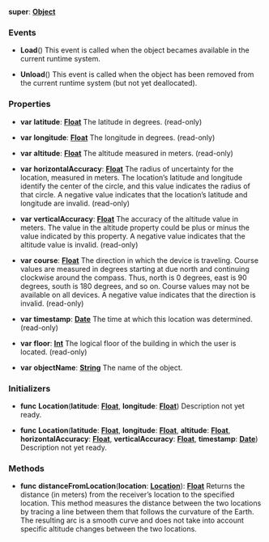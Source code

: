 **super**: **[Object](../gravity/object.md)**



### Events

* **Load**()
This event is called when the object becames available in the current runtime system.

* **Unload**()
This event is called when the object has been removed from the current runtime system (but not yet deallocated).



### Properties

* **var** **latitude**: **[Float](../gravity/float.md)**
The latitude in degrees. \(read-only\)

* **var** **longitude**: **[Float](../gravity/float.md)**
The longitude in degrees. \(read-only\)

* **var** **altitude**: **[Float](../gravity/float.md)**
The altitude measured in meters. \(read-only\)

* **var** **horizontalAccuracy**: **[Float](../gravity/float.md)**
The radius of uncertainty for the location, measured in meters. The location’s latitude and longitude identify the center of the circle, and this value indicates the radius of that circle. A negative value indicates that the location’s latitude and longitude are invalid. \(read-only\)

* **var** **verticalAccuracy**: **[Float](../gravity/float.md)**
The accuracy of the altitude value in meters. The value in the altitude property could be plus or minus the value indicated by this property. A negative value indicates that the altitude value is invalid. \(read-only\)

* **var** **course**: **[Float](../gravity/float.md)**
The direction in which the device is traveling. Course values are measured in degrees starting at due north and continuing clockwise around the compass. Thus, north is 0 degrees, east is 90 degrees, south is 180 degrees, and so on. Course values may not be available on all devices. A negative value indicates that the direction is invalid. \(read-only\)

* **var** **timestamp**: **[Date](Date.md)**
The time at which this location was determined. \(read-only\)

* **var** **floor**: **[Int](../gravity/int.md)**
The logical floor of the building in which the user is located. \(read-only\)

* **var** **objectName**: **[String](../gravity/string.md)**
The name of the object.



### Initializers

* **func** **Location**(**latitude**: **[Float](../gravity/float.md)**, **longitude**: **[Float](../gravity/float.md)**)
Description not yet ready.

* **func** **Location**(**latitude**: **[Float](../gravity/float.md)**, **longitude**: **[Float](../gravity/float.md)**, **altitude**: **[Float](../gravity/float.md)**, **horizontalAccuracy**: **[Float](../gravity/float.md)**, **verticalAccuracy**: **[Float](../gravity/float.md)**, **timestamp**: **[Date](Date.md)**)
Description not yet ready.



### Methods

* **func** **distanceFromLocation**(**location**: **[Location](Location.md)**): <strong>[Float](../gravity/float.md)</strong> 
Returns the distance (in meters) from the receiver’s location to the specified location. This method measures the distance between the two locations by tracing a line between them that follows the curvature of the Earth. The resulting arc is a smooth curve and does not take into account specific altitude changes between the two locations.





